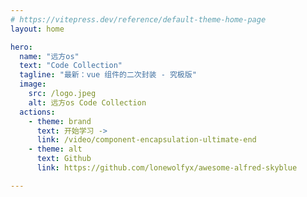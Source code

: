 ```yaml
---
# https://vitepress.dev/reference/default-theme-home-page
layout: home

hero:
  name: "远方os"
  text: "Code Collection"
  tagline: "最新：vue 组件的二次封装 - 究极版"
  image:
    src: /logo.jpeg
    alt: 远方os Code Collection
  actions:
    - theme: brand
      text: 开始学习 ->
      link: /video/component-encapsulation-ultimate-end
    - theme: alt
      text: Github
      link: https://github.com/lonewolfyx/awesome-alfred-skyblue

---
```

